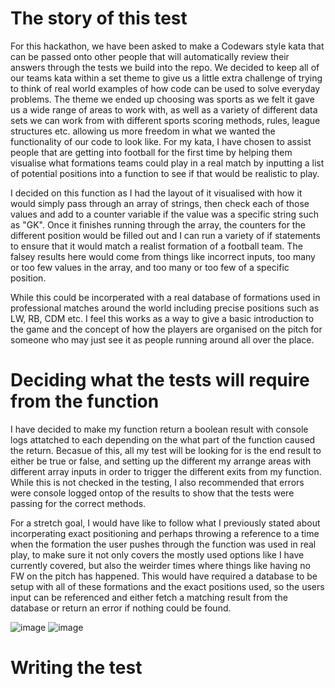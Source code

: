 # The story of this test

For this hackathon, we have been asked to make a Codewars style kata that can be passed onto other people that will automatically review their answers through the tests we build into the repo. We decided to keep all of our teams kata within a set theme to give us a little extra challenge of trying to think of real world examples of how code can be used to solve everyday problems. The theme we ended up choosing was sports as we felt it gave us a wide range of areas to work with, as well as a variety of different data sets we can work from with different sports scoring methods, rules, league structures etc. allowing us more freedom in what we wanted the functionality of our code to look like. For my kata, I have chosen to assist people that are getting into football for the first time by helping them visualise what formations teams could play in a real match by inputting a list of potential positions into a function to see if that would be realistic to play.

I decided on this function as I had the layout of it visualised with how it would simply pass through an array of strings, then check each of those values and add to a counter variable if the value was a specific string such as "GK". Once it finishes running through the array, the counters for the different position would be filled out and I can run a variety of if statements to ensure that it would match a realist formation of a football team. The falsey results here would come from things like incorrect inputs, too many or too few values in the array, and too many or too few of a specific position.

While this could be incorperated with a real database of formations used in professional matches around the world including precise positions such as LW, RB, CDM etc. I feel this works as a way to give a basic introduction to the game and the concept of how the players are organised on the pitch for someone who may just see it as people running around all over the place.

# Deciding what the tests will require from the function

I have decided to make my function return a boolean result with console logs attatched to each depending on the what part of the function caused the return. Becasue of this, all my test will be looking for is the end result to either be true or false, and setting up the different my arrange areas with different array inputs in order to trigger the different exits from my function. While this is not checked in the testing, I also recommended that errors were console logged ontop of the results to show that the tests were passing for the correct methods.

For a stretch goal, I would have like to follow what I previously stated about incorperating exact positioning and perhaps throwing a reference to a time when the formation the user pushes through the function was used in real play, to make sure it not only covers the mostly used options like I have currently covered, but also the weirder times where things like having no FW on the pitch has happened. This would have required a database to be setup with all of these formations and the exact positions used, so the users input can be referenced and either fetch a matching result from the database or return an error if nothing could be found.

![image](https://github.com/user-attachments/assets/ecdbb8c9-eae5-4507-a9e9-d4e0dcd061e9)
![image](https://github.com/user-attachments/assets/df43dd4b-d4d5-48c8-b673-30982f8f66ee)

# Writing the test
